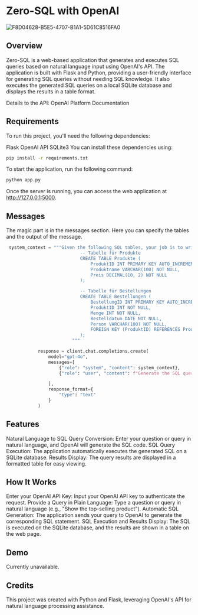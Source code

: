 # Zero-SQL with OpenAI


![F8D04628-B5E5-4707-B1A1-5D61C8516FA0](https://github.com/user-attachments/assets/543f901b-d2a3-4c93-85c6-cb283d10b782)


## Overview
Zero-SQL is a web-based application that generates and executes SQL queries based on natural language input using OpenAI's API. The application is built with Flask and Python, providing a user-friendly interface for generating SQL queries without needing SQL knowledge. It also executes the generated SQL queries on a local SQLite database and displays the results in a table format.

Details to the API: OpenAI Platform Documentation

## Requirements
To run this project, you'll need the following dependencies:

Flask
OpenAI API
SQLite3
You can install these dependencies using:

```bash
pip install -r requirements.txt
```


To start the application, run the following command:

```bash
python app.py
```

Once the server is running, you can access the web application at http://127.0.0.1:5000.

## Messages
The magic part is in the messages section. Here you can specify the tables and the output of the message.
```python
 system_context = """Given the following SQL tables, your job is to write queries given a user’s request.
                            -- Tabelle für Produkte
                            CREATE TABLE Produkte (
                                ProduktID INT PRIMARY KEY AUTO_INCREMENT,
                                Produktname VARCHAR(100) NOT NULL,
                                Preis DECIMAL(10, 2) NOT NULL
                            );

                            -- Tabelle für Bestellungen
                            CREATE TABLE Bestellungen (
                                BestellungID INT PRIMARY KEY AUTO_INCREMENT,
                                ProduktID INT NOT NULL,
                                Menge INT NOT NULL,
                                Bestelldatum DATE NOT NULL,
                                Person VARCHAR(100) NOT NULL,
                                FOREIGN KEY (ProduktID) REFERENCES Produkte(ProduktID)
                            );
                         """

            response = client.chat.completions.create(
                model="gpt-4o",
                messages=[
                    {"role": "system", "content": system_context},
                    {"role": "user", "content": f"Generate the SQL query for: {user_input}. Only output the raw SQL query without any code block delimiters or markdown."}

                ],
                response_format={
                    "type": "text"
                }
            )
```

## Features
Natural Language to SQL Query Conversion: Enter your question or query in natural language, and OpenAI will generate the SQL code.
SQL Query Execution: The application automatically executes the generated SQL on a SQLite database.
Results Display: The query results are displayed in a formatted table for easy viewing.

## How It Works
Enter your OpenAI API Key: Input your OpenAI API key to authenticate the request.
Provide a Query in Plain Language: Type a question or query in natural language (e.g., "Show the top-selling product").
Automatic SQL Generation: The application sends your query to OpenAI to generate the corresponding SQL statement.
SQL Execution and Results Display: The SQL is executed on the SQLite database, and the results are shown in a table on the web page.

## Demo
Currently unavailable.

## Credits
This project was created with Python and Flask, leveraging OpenAI's API for natural language processing assistance.

